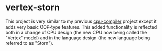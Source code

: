 # vertex-storn
This project is very similar to my previous [cpu-compiler](https://github.com/CameronLCrawford/cpu-compiler) project except it adds very basic OOP-type features. This added functionality is reflected both in a change of CPU design (the new CPU now being called the "Vertex" model) and in the language design (the new language being referred to as "Storn").
